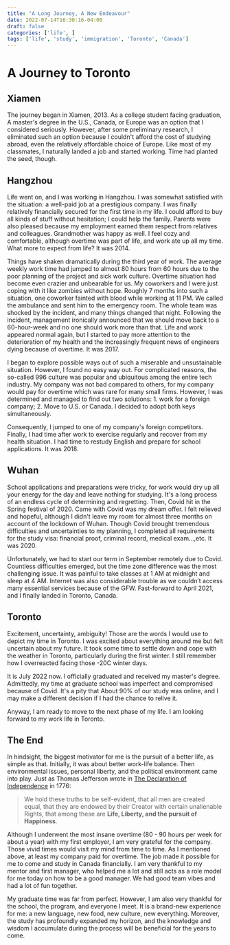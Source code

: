 ```yaml
---
title: "A Long Journey, A New Endeavour"
date: 2022-07-14T16:30:16-04:00
draft: false
categories: ['life', ]
tags: ['life', 'study', 'immigration', 'Toronto', 'Canada']
---
```


# A Journey to Toronto

## Xiamen
The journey began in Xiamen, 2013. As a college student facing graduation, A master's degree in the U.S., 
Canada, or Europe was an option that I considered seriously. However, after some preliminary research, 
I eliminated such an option because I couldn't afford the cost of studying abroad, even the 
relatively affordable choice of Europe. Like most of my classmates, I naturally landed a job 
and started working. Time had planted the seed, though.


## Hangzhou
Life went on,  and I was working in Hangzhou. I was somewhat satisfied with the situation:
a well-paid job at a prestigious company. I was finally relatively financially secured for the first time
in my life. I could afford to buy all kinds of stuff without hesitation; I could help the family. Parents
were also pleased because my employment earned them respect from relatives and colleagues. Grandmother was 
happy as well. I feel cozy and comfortable, although overtime was part of life, and work ate up all my time. 
What more to expect from life? It was 2014.

Things have shaken dramatically during the third year of work. The average weekly work time had jumped to almost 80 hours from 60 hours due to the poor
planning of the project and sick work culture. Overtime situation had become even crazier and unbearable
for us. My coworkers and I were just coping with it like zombies without hope. Roughly 7 months
into such a situation, one coworker fainted with blood while working at 11 PM. We called
the ambulance and sent him to the emergency room. The whole team was shocked by the incident, and many things
changed that night. Following the incident, management ironically announced that we should 
move back to a 60-hour-week and no one should work more than that. Life and work appeared 
normal again, but I started to pay more attention to the deterioration of my health and the increasingly frequent 
news of engineers dying because of overtime. It was 2017.

I began to explore possible ways out of such a miserable and unsustainable situation. However, I found no
easy way out. For complicated reasons, the so-called 996 culture was popular and ubiquitous among the entire tech industry. 
My company was not bad compared to others, for my company would pay for overtime which was rare
for many small firms. However, I was determined and managed to find out two solutions: 1. work for
a foreign company; 2. Move to U.S. or Canada. I decided to adopt both keys simultaneously. 

Consequently, I jumped to one of my company's foreign competitors. Finally, I had time after work to exercise regularly and recover from my health situation. I had time to restudy English
and prepare for school applications. It was 2018.


## Wuhan
School applications and preparations were tricky, for work would dry up all your energy for the day and leave nothing for studying.
It's a long process of an endless cycle of determining and regretting. Then, Covid hit in the Spring festival of 2020. Came with Covid was my dream offer. 
I felt relieved and hopeful, although I didn't leave my room for almost three months on account of the lockdown of Wuhan. 
Though Covid brought tremendous difficulties and uncertainties to my planning, I completed all requirements for
the study visa: financial proof, criminal record, medical exam…,etc. It was 2020.

Unfortunately,  we had to start our term in September remotely due to Covid. Countless difficulties emerged, but 
the time zone difference was the most challenging issue. It was painful to take classes at 1 AM at midnight and sleep at 4 AM.
Internet was also considerable trouble as we couldn’t access many essential services because of the GFW. Fast-forward to April 2021, and I
finally landed in Toronto, Canada.

## Toronto
Excitement, uncertainty, ambiguity! Those are the words I would use to depict my time in Toronto. I was excited
about everything around me but felt uncertain about my future. It took some time to settle down and cope with
the weather in Toronto, particularly during the first winter. I still remember how I overreacted facing
those -20C winter days. 

It is July 2022 now. I officially graduated and received my master's degree. Admittedly, my time at graduate school was imperfect and compromised because of Covid. It's a pity that About 
90% of our study was online, and I may make a different decision if I had the chance to relive it.

Anyway, I am ready to move to the next phase of my life. I am looking forward to my work life in Toronto. 

## The End
In hindsight, the biggest motivator for me is the pursuit of a better life, as simple as that. Initially, it was
about better work-life balance. Then environmental issues, personal liberty, and the political environment came into
play. Just as Thomas Jefferson wrote in [The Declaration of Independence](https://www.ushistory.org/declaration/document/) in 1776:
>We hold these truths to be self-evident, that all men are created equal, that they are endowed by their Creator
> with certain unalienable Rights, that among these are **Life, Liberty, and the pursuit of Happiness**.

Although I underwent the most insane overtime (80 - 90 hours per week for about a year) with my first employer, I am very grateful
for the company. Those vivid times would visit my mind from time to time. As I mentioned above, at least my company paid for overtime. 
The job made it possible for me to come and study in Canada financially. I am very thankful to my mentor and 
first manager, who helped me a lot and still acts as a role model for me today on how to be a good manager. 
We had good team vibes and had a lot of fun together.

My graduate time was far from perfect. However, I am also very thankful for the school, the program, and everyone
I meet. It is a brand-new experience for me: a new language, new food, new culture, new everything. Moreover,
the study has profoundly expanded my horizon, and the knowledge and wisdom I accumulate during the process will be
beneficial for the years to come.


